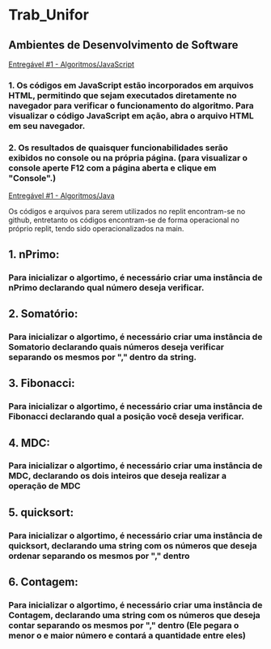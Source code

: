 # Trab_Unifor

## Ambientes de Desenvolvimento de Software
[Entregável #1 - Algoritmos/JavaScript](https://github.com/SantoGuru/Trab_Unifor/tree/2bc425da3ed5dbd8b6ff2c76c6c21513829e9055/Trabalhos/Ambientes%20desenv%20de%20software/Entreg%C3%A1vel%20%231%20-%20Algoritmos/JavaScript)

### 1. Os códigos em JavaScript estão incorporados em arquivos HTML, permitindo que sejam executados diretamente no navegador para verificar o funcionamento do algoritmo. Para visualizar o código JavaScript em ação, abra o arquivo HTML em seu navegador. 

### 2. Os resultados de quaisquer funcionabilidades serão exibidos no console ou na própria página. (para visualizar o console aperte F12 com a página aberta e clique em "Console".)

[Entregável #1 - Algoritmos/Java](https://github.com/SantoGuru/Trab_Unifor/tree/5ff43dc31079079cc56adee5855a704465f7d5ae/Trabalhos/Ambientes%20desenv%20de%20software/Entreg%C3%A1vel%20%231%20-%20Algoritmos/Java)

Os códigos e arquivos para serem utilizados no replit encontram-se no github, entretanto os códigos encontram-se de forma operacional no próprio replit, tendo sido operacionalizados na main.

## 1. nPrimo:
### Para inicializar o algortimo, é necessário criar uma instância de nPrimo declarando qual número deseja verificar.

## 2. Somatório:
### Para inicializar o algortimo, é necessário criar uma instância de Somatorio declarando quais números deseja verificar separando os mesmos por "," dentro da string.

## 3. Fibonacci:
### Para inicializar o algortimo, é necessário criar uma instância de Fibonacci declarando qual a posição você deseja verificar.

## 4. MDC:
### Para inicializar o algortimo, é necessário criar uma instância de MDC, declarando os dois inteiros que deseja realizar a operação de MDC

## 5. quicksort:
### Para inicializar o algortimo, é necessário criar uma instância de quicksort, declarando uma string com os números que deseja ordenar separando os mesmos por "," dentro

## 6. Contagem:
### Para inicializar o algortimo, é necessário criar uma instância de Contagem, declarando uma string com os números que deseja contar separando os mesmos por "," dentro (Ele pegara o menor o e maior número e contará a quantidade entre eles)
